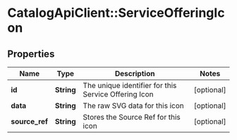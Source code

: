 # CatalogApiClient::ServiceOfferingIcon

## Properties
Name | Type | Description | Notes
------------ | ------------- | ------------- | -------------
**id** | **String** | The unique identifier for this Service Offering Icon | [optional] 
**data** | **String** | The raw SVG data for this icon | [optional] 
**source_ref** | **String** | Stores the Source Ref for this icon | [optional] 


